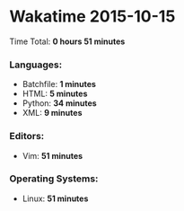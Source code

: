 # Wakatime 2015-10-15

Time Total: **0 hours 51 minutes**

### Languages:
- Batchfile: **1 minutes** 
- HTML: **5 minutes** 
- Python: **34 minutes** 
- XML: **9 minutes** 

### Editors:
- Vim: **51 minutes** 

### Operating Systems:
- Linux: **51 minutes** 

